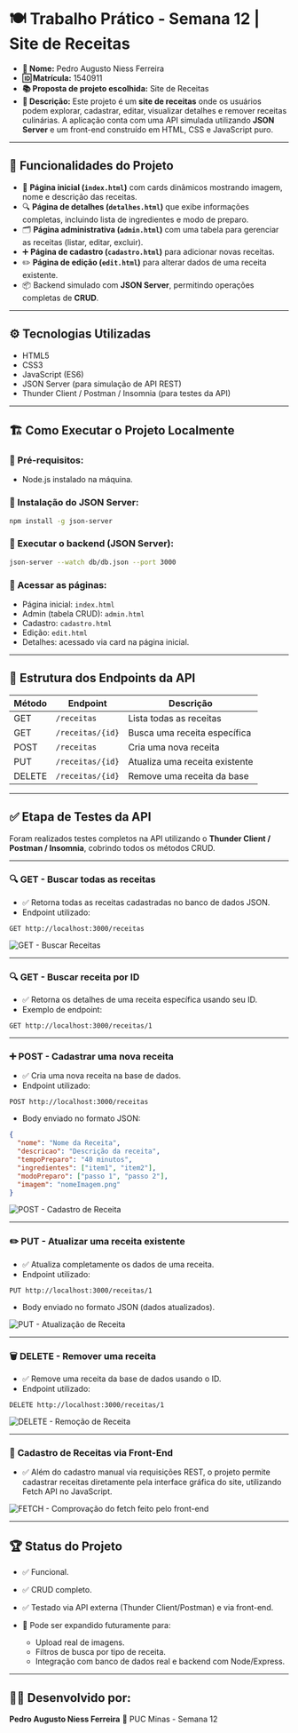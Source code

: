 # 🍽️ **Trabalho Prático - Semana 12 | Site de Receitas**

* **👤 Nome:** Pedro Augusto Niess Ferreira
* **🆔 Matrícula:** 1540911
* **📚 Proposta de projeto escolhida:** Site de Receitas
* **📝 Descrição:**
  Este projeto é um **site de receitas** onde os usuários podem explorar, cadastrar, editar, visualizar detalhes e remover receitas culinárias. A aplicação conta com uma API simulada utilizando **JSON Server** e um front-end construído em HTML, CSS e JavaScript puro.

---

## 🚀 **Funcionalidades do Projeto**

* 📜 **Página inicial (`index.html`)** com cards dinâmicos mostrando imagem, nome e descrição das receitas.
* 🔍 **Página de detalhes (`detalhes.html`)** que exibe informações completas, incluindo lista de ingredientes e modo de preparo.
* 🗂️ **Página administrativa (`admin.html`)** com uma tabela para gerenciar as receitas (listar, editar, excluir).
* ➕ **Página de cadastro (`cadastro.html`)** para adicionar novas receitas.
* ✏️ **Página de edição (`edit.html`)** para alterar dados de uma receita existente.
* 📦 Backend simulado com **JSON Server**, permitindo operações completas de **CRUD**.

---

## ⚙️ **Tecnologias Utilizadas**

* HTML5
* CSS3
* JavaScript (ES6)
* JSON Server (para simulação de API REST)
* Thunder Client / Postman / Insomnia (para testes da API)

---

## 🏗️ **Como Executar o Projeto Localmente**

### 🔸 Pré-requisitos:

* Node.js instalado na máquina.

### 🔸 Instalação do JSON Server:

```bash
npm install -g json-server
```

### 🔸 Executar o backend (JSON Server):

```bash
json-server --watch db/db.json --port 3000
```

### 🔸 Acessar as páginas:

* Página inicial: `index.html`
* Admin (tabela CRUD): `admin.html`
* Cadastro: `cadastro.html`
* Edição: `edit.html`
* Detalhes: acessado via card na página inicial.

---

## 🔗 **Estrutura dos Endpoints da API**

| Método | Endpoint         | Descrição                      |
| ------ | ---------------- | ------------------------------ |
| GET    | `/receitas`      | Lista todas as receitas        |
| GET    | `/receitas/{id}` | Busca uma receita específica   |
| POST   | `/receitas`      | Cria uma nova receita          |
| PUT    | `/receitas/{id}` | Atualiza uma receita existente |
| DELETE | `/receitas/{id}` | Remove uma receita da base     |

---

## ✅ **Etapa de Testes da API**

Foram realizados testes completos na API utilizando o **Thunder Client / Postman / Insomnia**, cobrindo todos os métodos CRUD.

---

### 🔍 **GET - Buscar todas as receitas**

* ✅ Retorna todas as receitas cadastradas no banco de dados JSON.
* Endpoint utilizado:

```
GET http://localhost:3000/receitas
```

![GET - Buscar Receitas](./public/get.png)

---

### 🔍 **GET - Buscar receita por ID**

* ✅ Retorna os detalhes de uma receita específica usando seu ID.
* Exemplo de endpoint:

```
GET http://localhost:3000/receitas/1
```

---

### ➕ **POST - Cadastrar uma nova receita**

* ✅ Cria uma nova receita na base de dados.
* Endpoint utilizado:

```
POST http://localhost:3000/receitas
```

* Body enviado no formato JSON:

```json
{
  "nome": "Nome da Receita",
  "descricao": "Descrição da receita",
  "tempoPreparo": "40 minutos",
  "ingredientes": ["item1", "item2"],
  "modoPreparo": ["passo 1", "passo 2"],
  "imagem": "nomeImagem.png"
}
```

![POST - Cadastro de Receita](./public/post.png)

---

### ✏️ **PUT - Atualizar uma receita existente**

* ✅ Atualiza completamente os dados de uma receita.
* Endpoint utilizado:

```
PUT http://localhost:3000/receitas/1
```

* Body enviado no formato JSON (dados atualizados).

![PUT - Atualização de Receita](./public/put.png)

---

### 🗑️ **DELETE - Remover uma receita**

* ✅ Remove uma receita da base de dados usando o ID.
* Endpoint utilizado:

```
DELETE http://localhost:3000/receitas/1
```

![DELETE - Remoção de Receita](./public/delete.png)

---

### 🔗 **Cadastro de Receitas via Front-End**

* ✅ Além do cadastro manual via requisições REST, o projeto permite cadastrar receitas diretamente pela interface gráfica do site, utilizando Fetch API no JavaScript.

![FETCH - Comprovação do fetch feito pelo front-end](./public/fetch.png)

---

## 🏆 **Status do Projeto**

* ✅ Funcional.
* ✅ CRUD completo.
* ✅ Testado via API externa (Thunder Client/Postman) e via front-end.
* 🚀 Pode ser expandido futuramente para:

  * Upload real de imagens.
  * Filtros de busca por tipo de receita.
  * Integração com banco de dados real e backend com Node/Express.

---

## 👨‍💻 **Desenvolvido por:**

**Pedro Augusto Niess Ferreira**
📅 PUC Minas - Semana 12

